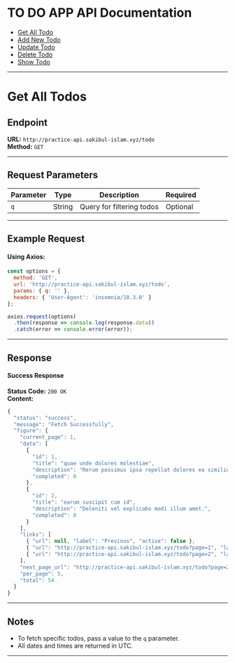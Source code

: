 # TO DO APP API Documentation
 
- [Get All Todo](https://practice-api.sakibul-islam.xyz/docs/todo/get-all)
- [Add New Todo](https://practice-api.sakibul-islam.xyz/docs/todo/add-new)
- [Update Todo](https://practice-api.sakibul-islam.xyz/docs/todo/update)
- [Delete Todo](https://practice-api.sakibul-islam.xyz/docs/todo/delete)
- [Show Todo](https://practice-api.sakibul-islam.xyz/docs/todo/show)

---
# **Get All Todos**

## **Endpoint**
**URL:** `http://practice-api.sakibul-islam.xyz/todo`  
**Method:** `GET`

---

## **Request Parameters**
| Parameter | Type   | Description              | Required |
|-----------|--------|--------------------------|----------|
| `q`       | String | Query for filtering todos | Optional |

---

## **Example Request**

#### Using Axios:
```javascript
const options = {
  method: 'GET',
  url: 'http://practice-api.sakibul-islam.xyz/todo',
  params: { q: '' },
  headers: { 'User-Agent': 'insomnia/10.3.0' }
};

axios.request(options)
  .then(response => console.log(response.data))
  .catch(error => console.error(error));
```

---

## **Response**

#### **Success Response**
**Status Code:** `200 OK`  
**Content:**
```js
{
  "status": "success",
  "message": "Fetch Successfully",
  "figure": {
    "current_page": 1,
    "data": [
      {
        "id": 1,
        "title": "quae unde dolores molestiae",
        "description": "Rerum possimus ipsa repellat dolores ea similique quae.",
        "completed": 0
      },
      {
        "id": 2,
        "title": "earum suscipit cum id",
        "description": "Deleniti vel explicabo modi illum amet.",
        "completed": 0
      }
    ],
    "links": [
      { "url": null, "label": "Previous", "active": false },
      { "url": "http://practice-api.sakibul-islam.xyz/todo?page=1", "label": "1", "active": true },
      { "url": "http://practice-api.sakibul-islam.xyz/todo?page=2", "label": "Next", "active": false }
    ],
    "next_page_url": "http://practice-api.sakibul-islam.xyz/todo?page=2",
    "per_page": 5,
    "total": 54
  }
}
```

---

## **Notes**
- To fetch specific todos, pass a value to the `q` parameter.
- All dates and times are returned in UTC.

---
